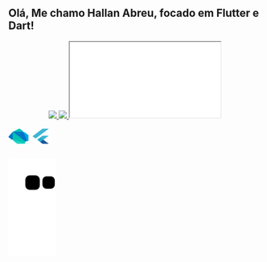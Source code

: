 ## Olá, Me chamo Hallan Abreu, focado em Flutter e Dart!
<div align="center">
  <a href="https://hallanabreu.com.br/">
  <img height="150em" src="https://github-readme-stats.vercel.app/api?username=hallanabreu2020&show_icons=true&theme=dracula&include_all_commits=true&count_private=true"/>
  <img height="200em" src="https://kiraz.biz/public/uploads/news-3.png"/>  
   </a>
  <iframe src=”https://hallanabreu.com.br/”></iframe>
</div>  
  
  
<div style="display: inline_block"><br>
  <img align="center" alt="Rafa-Csharp" height="30" width="40" src="https://raw.githubusercontent.com/devicons/devicon/master/icons/dart/dart-original.svg">
  <img align="center" alt="Rafa-Csharp" height="30" width="40" src="https://raw.githubusercontent.com/devicons/devicon/master/icons/flutter/flutter-original.svg">
  
</div>
  
  ##
 
<div> 
 
  ![Snake animation](https://github.com/rafaballerini/rafaballerini/blob/output/github-contribution-grid-snake.svg)
 
</div>
